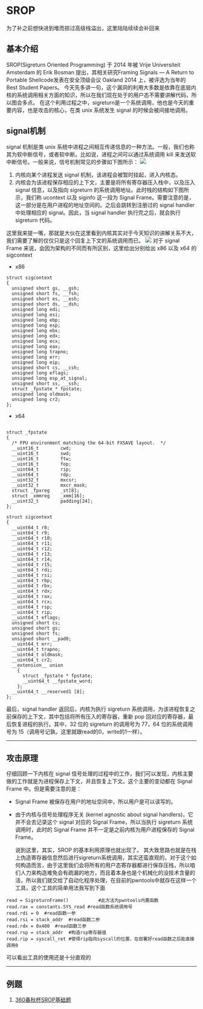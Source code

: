 # SROP
为了补之前想快进到堆而掠过高级栈溢出，这里陆陆续续会补回来
## 基本介绍
SROP(Sigreturn Oriented Programming) 于 2014 年被 Vrije Universiteit Amsterdam 的 Erik Bosman 提出，其相关研究Framing Signals — A Return to Portable Shellcode发表在安全顶级会议 Oakland 2014 上，被评选为当年的 Best Student Papers。
今天先多讲一句，这个漏洞的利用大多数是依靠在底层内核的系统调用相关方面的知识，所以在我们现在处于的用户态不需要讲解代码，所以图会多点。
在这个利用过程之中，sigreturn是一个系统调用，他也是今天的重要内容，也是攻击的核心，在类 unix 系统发生 signal 的时候会被间接地调用。
## signal机制
signal 机制是类 unix 系统中进程之间相互传递信息的一种方法。一般，我们也称其为软中断信号，或者软中断。比如说，进程之间可以通过系统调用 kill 来发送软中断信号。一般来说，信号机制常见的步骤如下图所示：
![](https://ctf-wiki.org/pwn/linux/user-mode/stackoverflow/x86/advanced-rop/figure/ProcessOfSignalHandlering.png)
1. 内核向某个进程发送 signal 机制，该进程会被暂时挂起，进入内核态。
2. 内核会为该进程保存相应的上下文，主要是将所有寄存器压入栈中，以及压入 signal 信息，以及指向 sigreturn 的系统调用地址。此时栈的结构如下图所示，我们称 ucontext 以及 siginfo 这一段为 Signal Frame。需要注意的是，这一部分是在用户进程的地址空间的。之后会跳转到注册过的 signal handler 中处理相应的 signal。因此，当 signal handler 执行完之后，就会执行 sigreturn 代码。
  
这里我来提一嘴，那就是大伙在这里看到内核其实对于今天知识的讲解关系不大，我们需要了解的仅仅只是这个回复上下文的系统调用而已。
![](https://ctf-wiki.org/pwn/linux/user-mode/stackoverflow/x86/advanced-rop/figure/signal2-stack.png)
对于 signal Frame 来说，会因为架构的不同而有所区别，这里给出分别给出 x86 以及 x64 的 sigcontext
+ x86
```
struct sigcontext
{
  unsigned short gs, __gsh;
  unsigned short fs, __fsh;
  unsigned short es, __esh;
  unsigned short ds, __dsh;
  unsigned long edi;
  unsigned long esi;
  unsigned long ebp;
  unsigned long esp;
  unsigned long ebx;
  unsigned long edx;
  unsigned long ecx;
  unsigned long eax;
  unsigned long trapno;
  unsigned long err;
  unsigned long eip;
  unsigned short cs, __csh;
  unsigned long eflags;
  unsigned long esp_at_signal;
  unsigned short ss, __ssh;
  struct _fpstate * fpstate;
  unsigned long oldmask;
  unsigned long cr2;
};
```
+ x64
  
```

struct _fpstate
{
  /* FPU environment matching the 64-bit FXSAVE layout.  */
  __uint16_t        cwd;
  __uint16_t        swd;
  __uint16_t        ftw;
  __uint16_t        fop;
  __uint64_t        rip;
  __uint64_t        rdp;
  __uint32_t        mxcsr;
  __uint32_t        mxcr_mask;
  struct _fpxreg    _st[8];
  struct _xmmreg    _xmm[16];
  __uint32_t        padding[24];
};

struct sigcontext
{
  __uint64_t r8;
  __uint64_t r9;
  __uint64_t r10;
  __uint64_t r11;
  __uint64_t r12;
  __uint64_t r13;
  __uint64_t r14;
  __uint64_t r15;
  __uint64_t rdi;
  __uint64_t rsi;
  __uint64_t rbp;
  __uint64_t rbx;
  __uint64_t rdx;
  __uint64_t rax;
  __uint64_t rcx;
  __uint64_t rsp;
  __uint64_t rip;
  __uint64_t eflags;
  unsigned short cs;
  unsigned short gs;
  unsigned short fs;
  unsigned short __pad0;
  __uint64_t err;
  __uint64_t trapno;
  __uint64_t oldmask;
  __uint64_t cr2;
  __extension__ union
    {
      struct _fpstate * fpstate;
      __uint64_t __fpstate_word;
    };
  __uint64_t __reserved1 [8];
};
```
最后，signal handler 返回后，内核为执行 sigreturn 系统调用，为该进程恢复之前保存的上下文，其中包括将所有压入的寄存器，重新 pop 回对应的寄存器，最后恢复进程的执行。其中，32 位的 sigreturn 的调用号为 77，64 位的系统调用号为 15（调用号记孰，这里就跟read的0，write的1一样）。
 
---
## 攻击原理
仔细回顾一下内核在 signal 信号处理的过程中的工作，我们可以发现，内核主要做的工作就是为进程保存上下文，并且恢复上下文。这个主要的变动都在 Signal Frame 中。但是需要注意的是：

+ Signal Frame 被保存在用户的地址空间中，所以用户是可以读写的。
+ 由于内核与信号处理程序无关 (kernel agnostic about signal handlers)，它并不会去记录这个 signal 对应的 Signal Frame，所以当执行 sigreturn 系统调用时，此时的 Signal Frame 并不一定是之前内核为用户进程保存的 Signal Frame。
  
        
  说到这里，其实，SROP 的基本利用原理也就出现了。
其大致思路也就是在栈上伪造寄存器信息然后进行sigreturn系统调用，其实还蛮直观的，对于这个如何构造而言，由于这里我们会将所有的用户态寄存器都进行保存压栈，所以咱们人力来构造难免会有疏漏的地方，而且着本身也是个机械化的没技术含量的活，所以我们就交给了自动化程序处理，在目前的pwntools中就存在这样一个工具，这个工具的简单用法我写到下面

```
read = SigreturnFrame()           #此方法为pwntools内置函数
read.rax = constants.SYS_read #read函数系统调用号
read.rdi = 0  #read函数一参
read.rsi = stack_addr  #read函数二参
read.rdx = 0x400  #read函数三参
read.rsp = stack_addr  #构造rsp寄存器值
read.rip = syscall_ret #使得rip指向syscall的位置，在部署好read函数之后能直接调用0

```

可以看出工具的使用还是十分直观的

---
## 例题
1. [360春秋杯SROP基础题](./2016-360春秋杯-srop)

